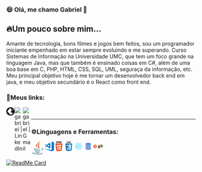 ### 😄 Olá, me chamo Gabriel 👋

## 🔥Um pouco sobre mim...
Amante de tecnologia, bons filmes e jogos bem feitos, sou um programador iniciante empenhado em estar sempre evoluindo e me superando. Curso Sistemas de Informação na Universidade UMC, que tem um foco grande na linguagem Java, mas que também é ensinado coisas em C#, além de uma boa base em C, PHP, HTML, CSS, SQL, UML, seguraça da informação, etc. 
<br />
Meu principal objetivo hoje é me tornar um desenvolvedor back end em java, e meu objetivo secundário é o React como front end.

### 🔗Meus links:
[<img align="left" alt="portfolio" width="22px" src="https://raw.githubusercontent.com/iconic/open-iconic/master/svg/globe.svg" />][website]
[<img align="left" alt="gabriel | LinkedIn" width="22px" src="https://cdn.jsdelivr.net/npm/simple-icons@v3/icons/linkedin.svg" />][linkedin]
[<img align="left" alt="gabriel | Gmail" width="22px" src="https://cdn.jsdelivr.net/npm/simple-icons@v3/icons/gmail.svg" />][Gmail]

<br />

---
### ⚙️Linguagens e Ferramentas:
<img align="left" alt="Java" width="35px" src="https://raw.githubusercontent.com/github/explore/80688e429a7d4ef2fca1e82350fe8e3517d3494d/topics/java/java.png"/>
<img align="left" alt="VSC" width="26px" src="https://raw.githubusercontent.com/github/explore/80688e429a7d4ef2fca1e82350fe8e3517d3494d/topics/visual-studio-code/visual-studio-code.png"/>
<img align="left" alt="HTML5" width="26px" src="https://raw.githubusercontent.com/github/explore/80688e429a7d4ef2fca1e82350fe8e3517d3494d/topics/html/html.png" />
<img align="left" alt="CSS3" width="26px" src="https://raw.githubusercontent.com/github/explore/80688e429a7d4ef2fca1e82350fe8e3517d3494d/topics/css/css.png" />
<img align="left" alt="React" width="26px" src="https://raw.githubusercontent.com/github/explore/80688e429a7d4ef2fca1e82350fe8e3517d3494d/topics/react/react.png" />
<img align="left" alt="SQL" width="26px" src="https://raw.githubusercontent.com/github/explore/80688e429a7d4ef2fca1e82350fe8e3517d3494d/topics/sql/sql.png" />
<img align="left" alt="Git" width="26px" src="https://raw.githubusercontent.com/github/explore/80688e429a7d4ef2fca1e82350fe8e3517d3494d/topics/git/git.png" />

<br />
<br />

[![ReadMe Card](https://github-readme-stats.vercel.app/api/pin?username=GabrielcGuedes&repo=Myrepos)](https://github.com/GabrielcGuedes/Myrepos)

[website]: https://bit.ly/portgcg
[linkedin]: https://www.linkedin.com/in/gabriel-correa-guedes-13a6a3190/
[Gmail]: mailto:gabrielguedes75@gmail.com
